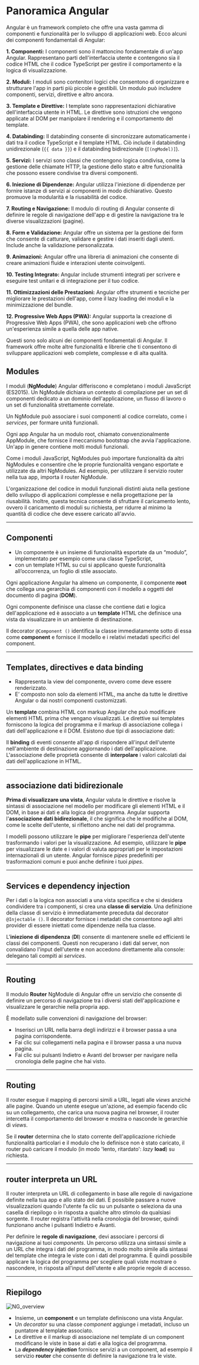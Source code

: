 # Panoramica Angular

Angular è un framework completo che offre una vasta gamma di componenti e funzionalità per lo sviluppo di applicazioni web. Ecco alcuni dei componenti fondamentali di Angular:

**1. Componenti:**
I componenti sono il mattoncino fondamentale di un'app Angular. Rappresentano parti dell'interfaccia utente e contengono sia il codice HTML che il codice TypeScript per gestire il comportamento e la logica di visualizzazione.

**2. Moduli:**
I moduli sono contenitori logici che consentono di organizzare e strutturare l'app in parti più piccole e gestibili. Un modulo può includere componenti, servizi, direttive e altro ancora.

**3. Template e Direttive:**
I template sono rappresentazioni dichiarative dell'interfaccia utente in HTML. Le direttive sono istruzioni che vengono applicate al DOM per manipolare il rendering e il comportamento del template.

**4. Databinding:**
Il databinding consente di sincronizzare automaticamente i dati tra il codice TypeScript e il template HTML. Ciò include il databinding unidirezionale (`{{ data }}`) e il databinding bidirezionale (`[(ngModel)]`).

**5. Servizi:**
I servizi sono classi che contengono logica condivisa, come la gestione delle chiamate HTTP, la gestione dello stato e altre funzionalità che possono essere condivise tra diversi componenti.

**6. Iniezione di Dipendenze:**
Angular utilizza l'iniezione di dipendenze per fornire istanze di servizi ai componenti in modo dichiarativo. Questo promuove la modularità e la riusabilità del codice.

**7. Routing e Navigazione:**
Il modulo di routing di Angular consente di definire le regole di navigazione dell'app e di gestire la navigazione tra le diverse visualizzazioni (pagine).

**8. Form e Validazione:**
Angular offre un sistema per la gestione dei form che consente di catturare, validare e gestire i dati inseriti dagli utenti. Include anche la validazione personalizzata.

**9. Animazioni:**
Angular offre una libreria di animazioni che consente di creare animazioni fluide e interazioni utente coinvolgenti.

**10. Testing Integrato:**
Angular include strumenti integrati per scrivere e eseguire test unitari e di integrazione per il tuo codice.

**11. Ottimizzazioni delle Prestazioni:**
Angular offre strumenti e tecniche per migliorare le prestazioni dell'app, come il lazy loading dei moduli e la minimizzazione del bundle.

**12. Progressive Web Apps (PWA):**
Angular supporta la creazione di Progressive Web Apps (PWA), che sono applicazioni web che offrono un'esperienza simile a quella delle app native.

Questi sono solo alcuni dei componenti fondamentali di Angular. Il framework offre molte altre funzionalità e librerie che ti consentono di sviluppare applicazioni web complete, complesse e di alta qualità.


## Modules

I moduli (**NgModule**) Angular differiscono e completano i moduli JavaScript (ES2015). Un NgModule dichiara un contesto di compilazione per un set di componenti dedicato a un dominio dell'applicazione, un flusso di lavoro o un set di funzionalità strettamente correlate.

Un NgModule può associare i suoi componenti al codice correlato, come i _services_, per formare unità funzionali.

Ogni app Angular ha un modulo root, chiamato convenzionalmente AppModule, che fornisce il meccanismo bootstrap che avvia l'applicazione. Un'app in genere contiene molti moduli funzionali.

Come i moduli JavaScript, NgModules può importare funzionalità da altri NgModules e consentire che le proprie funzionalità vengano esportate e utilizzate da altri NgModules. Ad esempio, per utilizzare il servizio router nella tua app, importa il router NgModule.

L'organizzazione del codice in moduli funzionali distinti aiuta nella gestione dello sviluppo di applicazioni complesse e nella progettazione per la riusabilità. Inoltre, questa tecnica consente di sfruttare il caricamento lento, ovvero il caricamento di moduli su richiesta, per ridurre al minimo la quantità di codice che deve essere caricato all'avvio.

---

## Componenti

* Un componente è un insieme di funzionalità esportate da un “modulo”, implementato per esempio come una classe TypeScript, 
* con un template HTML su cui si applicano queste funzionalità all’occorrenza, un foglio di stile associato.

Ogni applicazione Angular ha almeno un componente, il componente **root** che collega una gerarchia di componenti con il modello a oggetti del documento di pagina (**DOM**). 

Ogni componente definisce una classe che contiene dati e logica dell'applicazione ed è associato a un **template** HTML che definisce una vista da visualizzare in un ambiente di destinazione.

Il decorator `@Component ()` identifica la classe immediatamente sotto di essa come **component** e fornisce il modello e i relativi metadati specifici del component.

---

## Templates, directives e data binding

* Rappresenta la view del componente, ovvero come deve essere renderizzato. 
* E’ composto non solo da elementi HTML, ma anche da tutte le direttive Angular o dai nostri componenti customizzati.

Un **template** combina HTML con markup Angular che può modificare elementi HTML prima che vengano visualizzati. Le direttive sui templates forniscono la logica del programma e il markup di associazione collega i dati dell'applicazione e il DOM. Esistono due tipi di associazione dati:

Il **binding** di eventi consente all'app di rispondere all'input dell'utente nell'ambiente di destinazione aggiornando i dati dell'applicazione.
L'associazione delle proprietà consente di **interpolare** i valori calcolati dai dati dell'applicazione in HTML.

---
## associazione dati bidirezionale

**Prima di visualizzare una vista**, Angular valuta le direttive e risolve la sintassi di associazione nel modello per modificare gli elementi HTML e il DOM, in base ai dati e alla logica del programma. Angular supporta l'**associazione dati bidirezionale**, il che significa che le modifiche al DOM, come le scelte dell'utente, si riflettono anche nei dati del programma.

I modelli possono utilizzare le **pipe** per migliorare l'esperienza dell'utente trasformando i valori per la visualizzazione. Ad esempio, utilizzare le **pipe** per visualizzare le date e i valori di valuta appropriati per le impostazioni internazionali di un utente. Angular fornisce _pipes_ predefiniti per trasformazioni comuni e puoi anche definire i tuoi _pipes_.


---


## Services e dependency injection

Per i dati o la logica non associati a una vista specifica e che si desidera condividere tra i componenti, si crea una **classe di servizio**. Una definizione della classe di servizio è immediatamente preceduta dal decorator `@Injectable ()`. Il decorator fornisce i metadati che consentono agli altri provider di essere iniettati come dipendenze nella tua classe.

L'**iniezione di dipendenza** (**DI**) consente di mantenere snelle ed efficienti le classi dei componenti. Questi non recuperano i dati dal server, non convalidano l'input dell'utente e non accedono direttamente alla console: delegano tali compiti ai _services_.

---

## Routing

Il modulo **Router** NgModule di Angular offre un servizio che consente di definire un percorso di navigazione tra i diversi stati dell'applicazione e visualizzare le gerarchie nella propria app. 

È modellato sulle convenzioni di navigazione del browser:

* Inserisci un URL nella barra degli indirizzi e il browser passa a una pagina corrispondente.
* Fai clic sui collegamenti nella pagina e il browser passa a una nuova pagina.
* Fai clic sui pulsanti Indietro e Avanti del browser per navigare nella cronologia delle pagine che hai visto.

---

## Routing

Il router esegue il mapping di percorsi simili a URL, legati alle _views_ anziché alle pagine. Quando un utente esegue un'azione, ad esempio facendo clic su un collegamento, che carica una nuova pagina nel browser, il router intercetta il comportamento del browser e mostra o nasconde le gerarchie di _views_.

Se il **router** determina che lo stato corrente dell'applicazione richiede funzionalità particolari e il modulo che lo definisce non è stato caricato, il router può caricare il modulo (in modo 'lento, ritardato': _lazy_ **load**) su richiesta.

---

## router interpreta un URL

Il router interpreta un URL di collegamento in base alle regole di navigazione definite nella tua app e allo stato dei dati. È possibile passare a nuove visualizzazioni quando l'utente fa clic su un pulsante o seleziona da una casella di riepilogo o in risposta a qualche altro stimolo da qualsiasi sorgente. Il router registra l'attività nella cronologia del browser, quindi funzionano anche i pulsanti Indietro e Avanti.

Per definire le **regole di navigazione**, devi associare i percorsi di navigazione ai tuoi _components_. Un percorso utilizza una sintassi simile a un URL che integra i dati del programma, in modo molto simile alla sintassi del template che integra le viste con i dati del programma. È quindi possibile applicare la logica del programma per scegliere quali viste mostrare o nascondere, in risposta all'input dell'utente e alle proprie regole di accesso.

---

## Riepilogo

![NG_overview](./NG_overview2.png)

* Insieme, un **component** e un template definiscono una vista Angular.
* Un _decorator_ su una classe _component_ aggiunge i metadati, incluso un puntatore al template associato.
* Le direttive e il markup di associazione nel template di un component modificano le viste in base ai dati e alla logica del programma.
* La **_dependency injection_** fornisce servizi a un component, ad esempio il servizio **router** che consente di definire la navigazione tra le viste.
